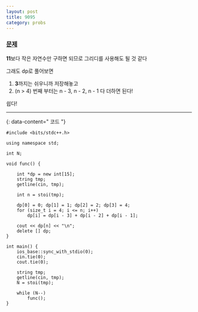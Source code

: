 ```yaml
---
layout: post
title: 9095
category: probs
---
```


### [문제](https://www.acmicpc.net/problem/9095)


**11**보다 작은 자연수만 구하면 되므로 그리디를 사용해도 될 것 같다

그래도 dp로 풀어보면
1. **3**까지는 쉬우니까 저장해놓고
2. (n > 4) 번째 부터는 n - 3, n - 2, n - 1 다 더하면 된다!

쉽다!

---
{: data-content=" 코드 "}

```
#include <bits/stdc++.h>

using namespace std;

int N;

void func() {

	int *dp = new int[15];
	string tmp;
	getline(cin, tmp);

	int n = stoi(tmp);

	dp[0] = 0; dp[1] = 1; dp[2] = 2; dp[3] = 4;
	for (size_t i = 4; i <= n; i++)
		dp[i] = dp[i - 3] + dp[i - 2] + dp[i - 1]; 

	cout << dp[n] << "\n";
	delete [] dp;
}

int main() {
	ios_base::sync_with_stdio(0);
	cin.tie(0);
	cout.tie(0);

	string tmp;
	getline(cin, tmp);
	N = stoi(tmp);

	while (N--)
		func();
}
```
